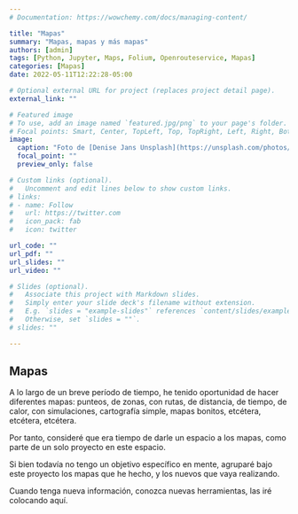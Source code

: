 ```yaml
---
# Documentation: https://wowchemy.com/docs/managing-content/

title: "Mapas"
summary: "Mapas, mapas y más mapas"
authors: [admin]
tags: [Python, Jupyter, Maps, Folium, Openrouteservice, Mapas]
categories: [Mapas]
date: 2022-05-11T12:22:28-05:00

# Optional external URL for project (replaces project detail page).
external_link: ""

# Featured image
# To use, add an image named `featured.jpg/png` to your page's folder.
# Focal points: Smart, Center, TopLeft, Top, TopRight, Left, Right, BottomLeft, Bottom, BottomRight.
image:
  caption: "Foto de [Denise Jans Unsplash](https://unsplash.com/photos/IJy2ZUex0-Y)"
  focal_point: ""
  preview_only: false

# Custom links (optional).
#   Uncomment and edit lines below to show custom links.
# links:
# - name: Follow
#   url: https://twitter.com
#   icon_pack: fab
#   icon: twitter

url_code: ""
url_pdf: ""
url_slides: ""
url_video: ""

# Slides (optional).
#   Associate this project with Markdown slides.
#   Simply enter your slide deck's filename without extension.
#   E.g. `slides = "example-slides"` references `content/slides/example-slides.md`.
#   Otherwise, set `slides = ""`.
# slides: ""

---
```


## Mapas

A lo largo de un breve período de tiempo, he tenido oportunidad de hacer diferentes mapas: punteos, de zonas, con rutas, de distancia, de tiempo, de calor, con simulaciones, cartografía simple, mapas bonitos, etcétera, etcétera, etcétera.

Por tanto, consideré que era tiempo de darle un espacio a los mapas, como parte de un solo proyecto en este espacio.

Si bien todavía no tengo un objetivo específico en mente, agruparé bajo este proyecto los mapas que he hecho, y los nuevos que vaya realizando.

Cuando tenga nueva información, conozca nuevas herramientas, las iré colocando aquí.